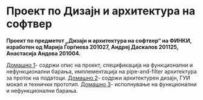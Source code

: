 # Проект по Дизајн и архитектура на софтвер
**Проект по предметот „Дизајн и архитектура на софтвер“ на ФИНКИ, изработен од Марија Ѓорѓиева 201027, Андреј Даскалов 201125, Анастасија Андова 201004.**

[Домашно 1](https://github.com/marijagjorgjieva/Software-Design-and-Architecture-Project/tree/main/Domasno1)- содржи опис на проект, спецификација на функционални и нефункционални барања, имплементација на pipe-and-filter архитектура за проток на податоци.
[Домашно 2](https://github.com/marijagjorgjieva/Software-Design-and-Architecture-Project/tree/main/Domasno2)- содржи архитектурен дизајн, ГУИ мокап и технички прототип.
[Домашно 3](https://github.com/marijagjorgjieva/Software-Design-and-Architecture-Project/tree/main/Domasno3)- исполнување на функционални и нефункционални барања.
